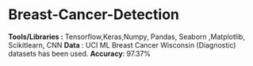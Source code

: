 # Breast-Cancer-Detection
**Tools/Libraries :** Tensorflow,Keras,Numpy, Pandas, Seaborn ,Matplotlib, Scikitlearn, CNN
**Data** : UCI ML Breast Cancer Wisconsin (Diagnostic) datasets has been used.
**Accuracy**: 97.37%

